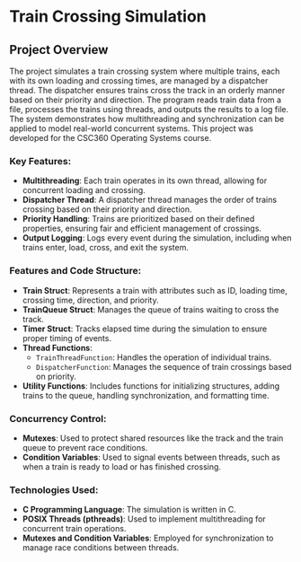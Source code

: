 # Train Crossing Simulation

## Project Overview

The project simulates a train crossing system where multiple trains, each with its own loading and crossing times, are managed by a dispatcher thread. The dispatcher ensures trains cross the track in an orderly manner based on their priority and direction. The program reads train data from a file, processes the trains using threads, and outputs the results to a log file. The system demonstrates how multithreading and synchronization can be applied to model real-world concurrent systems. This project was developed for the CSC360 Operating Systems course. 

### Key Features:
- **Multithreading**: Each train operates in its own thread, allowing for concurrent loading and crossing.
- **Dispatcher Thread**: A dispatcher thread manages the order of trains crossing based on their priority and direction.
- **Priority Handling**: Trains are prioritized based on their defined properties, ensuring fair and efficient management of crossings.
- **Output Logging**: Logs every event during the simulation, including when trains enter, load, cross, and exit the system.

### Features and Code Structure:
- **Train Struct**: Represents a train with attributes such as ID, loading time, crossing time, direction, and priority.
- **TrainQueue Struct**: Manages the queue of trains waiting to cross the track.
- **Timer Struct**: Tracks elapsed time during the simulation to ensure proper timing of events.
- **Thread Functions**: 
  - `TrainThreadFunction`: Handles the operation of individual trains.
  - `DispatcherFunction`: Manages the sequence of train crossings based on priority.
- **Utility Functions**: Includes functions for initializing structures, adding trains to the queue, handling synchronization, and formatting time.

### Concurrency Control:
- **Mutexes**: Used to protect shared resources like the track and the train queue to prevent race conditions.
- **Condition Variables**: Used to signal events between threads, such as when a train is ready to load or has finished crossing.

### Technologies Used:
- **C Programming Language**: The simulation is written in C.
- **POSIX Threads (pthreads)**: Used to implement multithreading for concurrent train operations.
- **Mutexes and Condition Variables**: Employed for synchronization to manage race conditions between threads.
